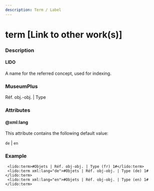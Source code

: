 ```yaml
---
description: Term / Label
---
```


# term \[Link to other work\(s\)\]

### Description

#### LIDO

A name for the referred concept, used for indexing.

### MuseumPlus

Réf. obj.-obj. \| Type

### Attributes

#### @xml:lang

This attribute contains the following default value:

`de` \| `en`

### Example

```markup
 <lido:term>#Objets | Réf. obj-obj. | Type (fr) 1#</lido:term>
 <lido:term xml:lang="de">#Objets | Réf. obj-obj. | Type (de) 1#</lido:term>
 <lido:term xml:lang="en">#Objets | Réf. obj-obj. | Type (en) 1#</lido:term>
```

